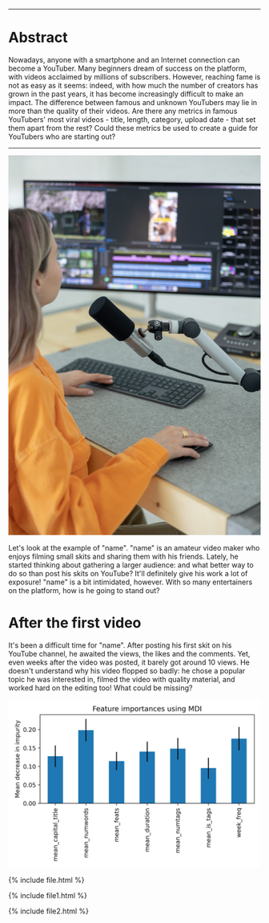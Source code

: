 ***

# Abstract
Nowadays, anyone with a smartphone and an Internet connection can become a YouTuber. Many beginners dream of success on the platform, with videos acclaimed by millions of subscribers. However, reaching fame is not as easy as it seems: indeed, with how much the number of creators has grown in the past years, it has become increasingly difficult to make an impact. The difference between famous and unknown YouTubers may lie in more than the quality of their videos. Are there any metrics in famous YouTubers' most viral videos - title, length, category, upload date - that set them apart from the rest? Could these metrics be used to create a guide for YouTubers who are starting out?


***

![image](sebastian-pandelache-taPBy6XyMoQ-unsplash.jpg)

Let's look at the example of "name". "name" is an amateur video maker who enjoys filming small skits and sharing them with his friends. Lately, he started thinking about gathering a larger audience: and what better way to do so than post his skits on YouTube? It'll definitely give his work a lot of exposure! "name" is a bit intimidated, however. With so many entertainers on the platform, how is he going to stand out? 

# After the first video

It's been a difficult time for "name". After posting his first skit on his YouTube channel, he awaited the views, the likes and the comments. Yet, even weeks after the video was posted, it barely got around 10 views. He doesn't understand why his video flopped so badly: he chose a popular topic he was interested in, filmed the video with quality material, and worked hard on the editing too! What could be missing?

![image](output/Importance_feature.jpg)

{% include file.html %}

{% include file1.html %}

{% include file2.html %}

<script src="https://gist.github.com/zwierski/fe66b9662878b9f29f9a231190e215d2.js"></script>
